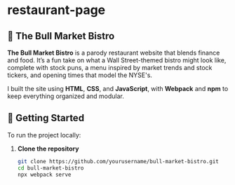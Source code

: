 # restaurant-page

## 🐂 The Bull Market Bistro

**The Bull Market Bistro** is a parody restaurant website that blends finance and food. It’s a fun take on what a Wall Street-themed bistro might look like, complete with stock puns, a menu inspired by market trends and stock tickers, and opening times that model the NYSE's.

I built the site using **HTML**, **CSS**, and **JavaScript**, with **Webpack** and **npm** to keep everything organized and modular.

## 🚀 Getting Started

To run the project locally:

1. **Clone the repository**
   ```bash
   git clone https://github.com/yourusername/bull-market-bistro.git
   cd bull-market-bistro
   npx webpack serve